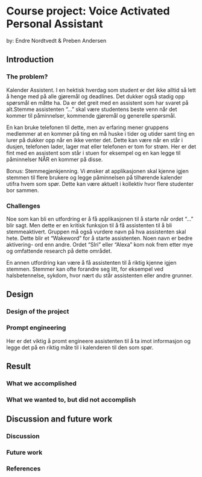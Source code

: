 # Course project: Voice Activated Personal Assistant

by: Endre Nordtvedt & Preben Andersen

## Introduction

### The problem? 
Kalender Assistent. I en hektisk hverdag som student er det ikke alltid så lett å henge med på alle gjøremål og deadlines. Det dukker også stadig opp spørsmål en måtte ha. Da er det greit med en assistent som har svaret på alt.Stemme assistenten “...” skal være studentens beste venn når det kommer til påminnelser, kommende gjøremål og generelle spørsmål. 

En kan bruke telefonen til dette, men av erfaring mener gruppens medlemmer at en kommer på ting en må huske i tider og utider samt ting en lurer på dukker opp når en ikke venter det. Dette kan være når en står i dusjen, telefonen lader, lager mat eller telefonen er tom for strøm. Her er det fint med en assistent som står i stuen for eksempel og en kan legge til påminnelser NÅR en kommer på disse.

Bonus: Stemmegjenkjenning. Vi ønsker at applikasjonen skal kjenne igjen stemmen til flere brukere og legge påminnelsen på tilhørende kalender utifra hvem som spør. Dette kan være aktuelt i kollektiv hvor flere studenter bor sammen.

### Challenges
Noe som kan bli en utfordring er å få applikasjonen til å starte når ordet “...” blir sagt. Men dette er en kritisk funksjon til å få assistenten til å bli stemmeaktivert. Gruppen må også vurdere navn på hva assistenten skal hete. Dette blir et “Wakeword” for å starte assistenten. Noen navn er bedre aktivering- ord enn andre. Ordet “SIri” eller “Alexa” kom nok frem etter mye og omfattende research på dette området.

En annen utfordring kan være å få assistenten til å riktig kjenne igjen stemmen. Stemmer kan ofte forandre seg litt, for eksempel ved halsbetennelse, sykdom, hvor nært du står assistenten eller andre grunner.


## Design

### Design of the project

### Prompt engineering
Her er det viktig å promt engineere assistenten til å ta imot informasjon og legge det på en riktig måte til i kalenderen til den som spør.


## Result

### What we accomplished

### What we wanted to, but did not accomplish


## Discussion and future work

### Discussion

### Future work

### References




